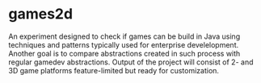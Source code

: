 # games2d
An experiment designed to check if games can be build in Java using techniques and patterns typically used for enterprise develelopment. Another goal is to compare abstractions created in such process with regular gamedev abstractions. Output of the project will consist of 2- and 3D game platforms feature-limited but ready for customization.
